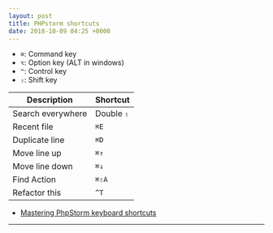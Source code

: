 ```yaml
---
layout: post
title: PHPstorm shortcuts
date: 2018-10-09 04:25 +0000
---
```

* `⌘`: Command key
* `⌥`: Option key (ALT in windows)
* `^`: Control key
* `⇧`: Shift key

Description | Shortcut
------------ | ------------- 
Search everywhere | Double `⇧` 
Recent file | `⌘E` 
Duplicate line | `⌘D`
Move line up | `⌘↑` 
Move line down | `⌘↓` 
Find Action | `⌘⇧A`
Refactor this | `^T`


* [Mastering PhpStorm keyboard shortcuts](https://www.jetbrains.com/help/phpstorm/mastering-keyboard-shortcuts.html)

--- 